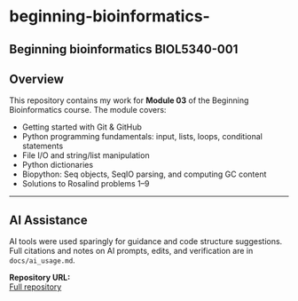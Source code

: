 # beginning-bioinformatics-
Beginning bioinformatics BIOL5340-001
---

## Overview
This repository contains my work for **Module 03** of the Beginning Bioinformatics course. The module covers:

- Getting started with Git & GitHub  
- Python programming fundamentals: input, lists, loops, conditional statements  
- File I/O and string/list manipulation  
- Python dictionaries  
- Biopython: Seq objects, SeqIO parsing, and computing GC content  
- Solutions to Rosalind problems 1–9  

---

## AI Assistance

AI tools were used sparingly for guidance and code structure suggestions. Full citations and notes on AI prompts, edits, and verification are in `docs/ai_usage.md`.

**Repository URL:**  
[Full repository](https://github.com/<your_username>/bioinformatics-rosalind)
